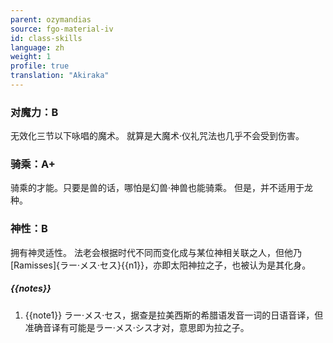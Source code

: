 ```yaml
---
parent: ozymandias
source: fgo-material-iv
id: class-skills
language: zh
weight: 1
profile: true
translation: "Akiraka"
---
```


### 对魔力：B

无效化三节以下咏唱的魔术。
就算是大魔术·仪礼咒法也几乎不会受到伤害。

### 骑乘：A+

骑乘的才能。只要是兽的话，哪怕是幻兽·神兽也能骑乘。
但是，并不适用于龙种。

### 神性：B

拥有神灵适性。
法老会根据时代不同而变化成与某位神相关联之人，但他乃[Ramisses]{ラー·メス·セス}{{n1}}，亦即太阳神拉之子，也被认为是其化身。

##### {{notes}}

1. {{note1}} ラー·メス·セス，据查是拉美西斯的希腊语发音一词的日语音译，但准确音译有可能是ラー·メス·シス才对，意思即为拉之子。
